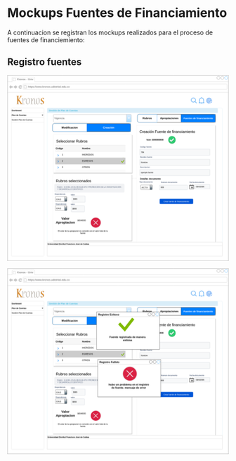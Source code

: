 # Mockups Fuentes de Financiamiento

A continuacion se registran los mockups realizados para el proceso de fuentes de financiemiento:

## Registro fuentes

![Regfuente](mockups/RegistroFuente.png)

![Notif](mockups/NotificacionRegistroFuente.png)